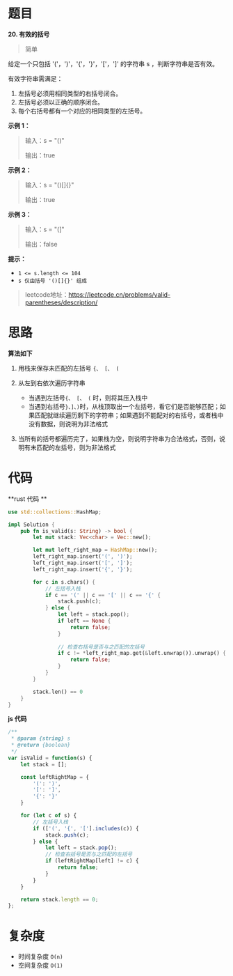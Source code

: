 # 题目
**20. 有效的括号**
> 简单

给定一个只包括 '('，')'，'{'，'}'，'['，']' 的字符串 s ，判断字符串是否有效。



有效字符串需满足：
1. 左括号必须用相同类型的右括号闭合。
2. 左括号必须以正确的顺序闭合。
3. 每个右括号都有一个对应的相同类型的左括号。



**示例 1：**
>输入：s = "()"
>
>输出：true

**示例 2：**
>输入：s = "()[]{}"
>
> 输出：true

**示例 3：**
>输入：s = "(]"
>
>输出：false

**提示：**
* `1 <= s.length <= 104`
* `s 仅由括号 '()[]{}' 组成`

> leetcode地址：https://leetcode.cn/problems/valid-parentheses/description/



# 思路

**算法如下**

1. 用栈来保存未匹配的左括号 `{、 [、 (` 

2. 从左到右依次遍历字符串
   * 当遇到左括号`{、 [、 (` 时，则将其压入栈中
   * 当遇到右括号`}、]、)`时，从栈顶取出一个左括号，看它们是否能够匹配；如果匹配就继续遍历剩下的字符串；如果遇到不能配对的右括号，或者栈中没有数据，则说明为非法格式
3. 当所有的括号都遍历完了，如果栈为空，则说明字符串为合法格式，否则，说明有未匹配的左括号，则为非法格式



# 代码

**rust 代码 **

```rust
use std::collections::HashMap;

impl Solution {
    pub fn is_valid(s: String) -> bool {
        let mut stack: Vec<char> = Vec::new();

        let mut left_right_map = HashMap::new();
        left_right_map.insert('(', ')');
        left_right_map.insert('[', ']');
        left_right_map.insert('{', '}');

        for c in s.chars() {
            // 左括号入栈
            if c == '(' || c == '[' || c == '{' {
                stack.push(c);
            } else {
                let left = stack.pop();
                if left == None {
                    return false;
                }
                
                // 检查右括号是否与之匹配的左括号
                if c != *left_right_map.get(&left.unwrap()).unwrap() {
                    return false;
                }
            }
        }

        stack.len() == 0
    }
}
```

**js 代码**

```js
/**
 * @param {string} s
 * @return {boolean}
 */
var isValid = function(s) {
    let stack = [];

    const leftRightMap = {
        '(': ')',
        '[': ']',
        '{': '}'
    }

    for (let c of s) {
        // 左括号入栈
        if (['(', '{', '['].includes(c)) {
            stack.push(c);
        } else {
            let left = stack.pop();
            // 检查右括号是否与之匹配的左括号
            if (leftRightMap[left] != c) {
                return false;
            }
        }
    }

    return stack.length == 0;
};
```



# 复杂度

 * 时间复杂度 `O(n)`
 * 空间复杂度 `O(1)`